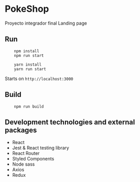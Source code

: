 # PokeShop
Proyecto integrador final Landing page

## Run
```
    npm install
    npm run start
```

```
    yarn install
    yarn run start
```
Starts on `http://localhost:3000`

## Build
```
    npm run build
```

## Development technologies and external packages
* React 
* Jest & React testing library
* React Router
* Styled Components
* Node sass
* Axios
* Redux
